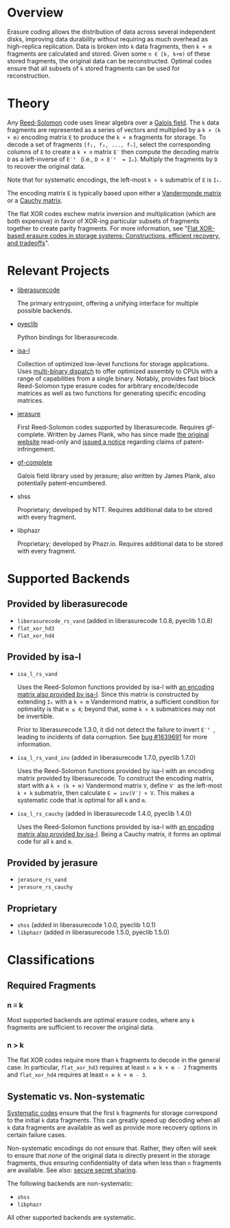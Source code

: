 Overview
========

Erasure coding allows the distribution of data across several independent
disks, improving data durability without requiring as much overhead as
high-replica replication. Data is broken into `k` data fragments, then
`k + m` fragments are calculated and stored. Given some `n ∈ [k, k+m)`
of these stored fragments, the original data can be reconstructed. Optimal
codes ensure that all subsets of `k` stored fragments can be used for
reconstruction.

Theory
======

Any [Reed-Solomon](https://en.wikipedia.org/wiki/Reed%E2%80%93Solomon_error_correction)
code uses linear algebra over a [Galois field](https://en.wikipedia.org/wiki/Finite_field).
The `k` data fragments are represented as a series of vectors and multiplied
by a `k × (k + m)` encoding matrix `E` to produce the `k + m` fragments for
storage. To decode a set of fragments `[f₁, f₂, ..., fₙ]`, select the
corresponding columns of `E` to create a `k × n` matrix `E′` then compute
the decoding matrix `D` as a left-inverse of `E′ᵀ ` (i.e., `D × E′ᵀ  = Iₖ`).
Multiply the fragments by `D` to recover the original data.

Note that for systematic encodings, the left-most `k × k` submatrix of `E` is `Iₖ`.

The encoding matrix `E` is typically based upon either
a [Vandermonde matrix](https://en.wikipedia.org/wiki/Vandermonde_matrix) or
a [Cauchy matrix](https://en.wikipedia.org/wiki/Cauchy_matrix).

The flat XOR codes eschew matrix inversion and multiplication (which are both
expensive) in favor of XOR-ing particular subsets of fragments together to
create parity fragments. For more information, see
"[Flat XOR-based erasure codes in storage systems: Constructions, efficient recovery, and tradeoffs](https://web.archive.org/web/20161001210233/https://www.kaymgee.com/Kevin_Greenan/Publications_files/greenan-msst10.pdf)".

Relevant Projects
=================

- [liberasurecode](https://opendev.org/openstack/liberasurecode/)

  The primary entrypoint, offering a unifying interface for multiple
  possible backends.

- [pyeclib](https://opendev.org/openstack/pyeclib/)

  Python bindings for liberasurecode.

- [isa-l](https://github.com/intel/isa-l/)

  Collection of optimized low-level functions for storage applications.
  Uses [multi-binary dispatch](https://github.com/intel/isa-l/blob/master/doc/functions.md#multi-binary-dispatchers)
  to offer optimized assembly to CPUs with a range of capabilities from
  a single binary. Notably, provides fast block Reed-Solomon type erasure
  codes for arbitrary encode/decode matrices as well as two functions for
  generating specific encoding matrices.

- [jerasure](https://github.com/ceph/jerasure/)

  First Reed-Solomon codes supported by liberasurecode. Requires gf-complete.
  Written by James Plank, who has since made [the original website](jerasure.org)
  read-only and [issued a notice](https://web.eecs.utk.edu/~jplank/plank/www/software.html)
  regarding claims of patent-infringement.

- [gf-complete](https://github.com/ceph/gf-complete/)

  Galois field library used by jerasure; also written by James Plank,
  also potentially patent-encumbered.

- shss

  Proprietary; developed by NTT. Requires additional data to be stored with
  every fragment.

- libphazr

  Proprietary; developed by Phazr.io. Requires additional data to be stored
  with every fragment.

Supported Backends
==================

Provided by liberasurecode
--------------------------
- `liberasurecode_rs_vand` (added in liberasurecode 1.0.8, pyeclib 1.0.8)
- `flat_xor_hd3`
- `flat_xor_hd4`

Provided by isa-l
-----------------
- `isa_l_rs_vand`

  Uses the Reed-Solomon functions provided by isa-l with
  [an encoding matrix also provided by isa-l](https://github.com/intel/isa-l/blob/v2.31.1/erasure_code/ec_base.c#L78-L96).
  Since this matrix is constructed by extending `Iₖ` with a `k × m` Vandermond
  matrix, a sufficient condition for optimality is that `m ≤ 4`; beyond that,
  some `k × k` submatrices may not be invertible.

  Prior to liberasurecode 1.3.0, it did not detect the failure to invert `E′ᵀ `,
  leading to incidents of data corruption. See [bug #1639691](https://bugs.launchpad.net/liberasurecode/+bug/1639691)
  for more information.

- `isa_l_rs_vand_inv` (added in liberasurecode 1.7.0, pyeclib 1.7.0)

  Uses the Reed-Solomon functions provided by isa-l with an encoding matrix
  provided by liberasurecode. To construct the encoding matrix, start with a
  `k × (k + m)` Vandermond matrix `V`, define `V′` as the left-most `k × k`
  submatrix, then calculate `E = inv(V′) × V`. This makes a systematic code
  that is optimal for all `k` and `m`.

- `isa_l_rs_cauchy` (added in liberasurecode 1.4.0, pyeclib 1.4.0)

  Uses the Reed-Solomon functions provided by isa-l with
  [an encoding matrix also provided by isa-l](https://github.com/intel/isa-l/blob/v2.31.1/erasure_code/ec_base.c#L78-L96).
  Being a Cauchy matrix, it forms an optimal code for all `k` and `m`.

Provided by jerasure
--------------------
- `jerasure_rs_vand`
- `jerasure_rs_cauchy`

Proprietary
-----------
- `shss` (added in liberasurecode 1.0.0, pyeclib 1.0.1)
- `libphazr` (added in liberasurecode 1.5.0, pyeclib 1.5.0)

Classifications
===============

Required Fragments
------------------
### n ≡ k

Most supported backends are optimal erasure codes, where any `k` fragments
are sufficient to recover the original data.

### n > k

The flat XOR codes require more than `k` fragments to decode in the general
case. In particular, `flat_xor_hd3` requires at least `n ≡ k + m - 2`
fragments and `flat_xor_hd4` requires at least `n ≡ k + m - 3`.

Systematic vs. Non-systematic
-----------------------------

[Systematic codes](https://en.wikipedia.org/wiki/Systematic_code) ensure that
the first `k` fragments for storage correspond to the initial `k` data
fragments. This can greatly speed up decoding when all `k` data fragments are
available as well as provide more recovery options in certain failure cases.

Non-systematic encodings do not ensure that. Rather, they often will seek to
ensure that *none* of the original data is directly present in the storage
fragments, thus ensuring confidentiality of data when less than `n` fragments
are available. See also: [secure secret sharing](https://en.wikipedia.org/wiki/Secret_sharing).

The following backends are non-systematic:

- `shss`
- `libphazr`

All other supported backends are systematic.
